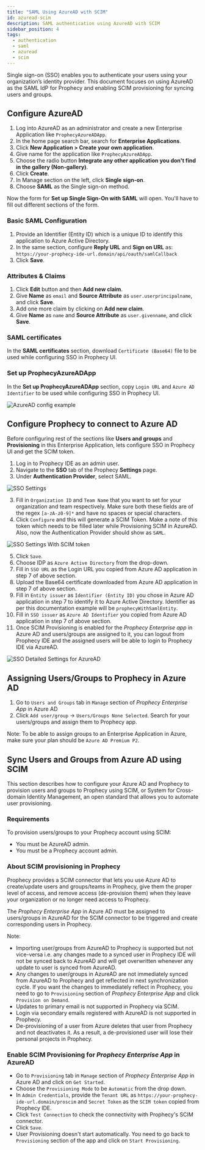 ```yaml
---
title: "SAML Using AzureAD with SCIM"
id: azuread-scim
description: SAML authentication using AzureAD with SCIM
sidebar_position: 4
tags:
  - authentication
  - saml
  - azuread
  - scim
---
```


Single sign-on (SSO) enables you to authenticate your users using your organization’s identity provider.
This document focuses on using AzureAD as the SAML IdP for Prophecy and enabling SCIM provisioning for syncing users and
groups.

## Configure AzureAD

1. Log into AzureAD as an administrator and create a new Enterprise Application like `ProphecyAzureADApp`.
2. In the home page search bar, search for **Enterprise Applications**.
3. Click **New Application > Create your own application**.
4. Give name for the application like `ProphecyAzureADApp`.
5. Choose the radio button **Integrate any other application you don't find in the gallery (Non-gallery)**.
6. Click **Create**.
7. In Manage section on the left, click **Single sign-on**.
8. Choose **SAML** as the Single sign-on method.

Now the form for **Set up Single Sign-On with SAML** will open. You'll have to fill out different sections of the form.

### Basic SAML Configuration

1. Provide an Identifier (Entity ID) which is a unique ID to identify this application to Azure Active Directory.
2. In the same section, configure **Reply URL** and **Sign on URL** as:  
   `https://your-prophecy-ide-url.domain/api/oauth/samlCallback`
3. Click **Save**.

### Attributes & Claims

1. Click **Edit** button and then **Add new claim**.
2. Give **Name** as `email` and **Source Attribute** as `user.userprincipalname`, and click **Save**.
3. Add one more claim by clicking on **Add new claim**.
4. Give **Name** as `name` and **Source Attribute** as `user.givenname`, and click **Save**.

### SAML certificates

In the **SAML certificates** section, download `Certificate (Base64)` file to be used while configuring SSO in Prophecy UI.

### Set up ProphecyAzureADApp

In the **Set up ProphecyAzureADApp** section, copy `Login URL` and `Azure AD Identifier` to be used while configuring SSO in Prophecy UI.

![AzureAD config example](./img/azure_enterpriseapp_sso.png)

## Configure Prophecy to connect to Azure AD

Before configuring rest of the sections like **Users and groups** and **Provisioning** in this Enterprise Application, lets configure SSO in Prophecy UI and get the SCIM token.

1. Log in to Prophecy IDE as an admin user.
2. Navigate to the **SSO** tab of the Prophecy **Settings** page. 
3. Under **Authentication Provider**, select SAML.

![SSO Settings](./img/sso_settings.png)

3. Fill in `Organization ID` and `Team Name` that you want to set for your organization and team respectively. Make sure both these fields are of the regex `[a-zA-z0-9]*` and have no spaces or special characters.
4. Click `Configure` and this will generate a SCIM Token. Make a note of this token which needs to be filled later while Provisioning SCIM in AzureAD. Also, now the Authentication Provider should show as `SAML`.

![SSO Settings With SCIM token](./img/sso_settings_with_token.png)

5. Click `Save`.
6. Choose IDP as `Azure Active Directory` from the drop-down.
7. Fill in `SSO URL` as the Login URL you copied from Azure AD application in step 7 of above section.
8. Upload the Base64 certificate downloaded from Azure AD application in step 7 of above section.
9. Fill in `Entity issuer` as `Identifier (Entity ID)` you chose in Azure AD application in step 7 to identify it to Azure Active Directory. Identifier as per this documentation example will be `prophecyWithSamlEntity`.
10. Fill in `SSO issuer` as `Azure AD Identifier` you copied from Azure AD application in step 7 of above section.
11. Once SCIM Provisioning is enabled for the _Prophecy Enterprise app_ in Azure AD and users/groups are assigned to it, you can logout from Prophecy IDE and the assigned users will be able to login to Prophecy IDE via AzureAD.

![SSO Detailed Settings for AzureAD](./img/sso_settings_detailed_azuread.png)

## Assigning Users/Groups to Prophecy in Azure AD

1. Go to `Users and Groups` tab in `Manage` section of _Prophecy Enterprise App_ in Azure AD
2. Click `Add user/group` -> `Users/Groups None Selected`. Search for your users/groups and assign them to Prophecy app.

Note: To be able to assign groups to an Enterprise Application in Azure, make sure your plan should be `Azure AD Premium P2`.

## Sync Users and Groups from Azure AD using SCIM

This section describes how to configure your Azure AD and Prophecy to provision users and groups to Prophecy using SCIM,
or System for Cross-domain Identity Management, an open standard that allows you to automate user provisioning.

### Requirements

To provision users/groups to your Prophecy account using SCIM:

- You must be AzureAD admin.
- You must be a Prophecy account admin.

### About SCIM provisioning in Prophecy

Prophecy provides a SCIM connector that lets you use Azure AD to create/update users and groups/teams in Prophecy, give them the proper level of access,
and remove access (de-provision them) when they leave your organization or no longer need access to Prophecy.

The _Prophecy Enterprise App_ in Azure AD must be assigned to users/groups in AzureAD for the SCIM connector to be triggered and
create corresponding users in Prophecy.

Note:

- Importing user/groups from AzureAD to Prophecy is supported but not vice-versa i.e. any changes made to a synced user in
  Prophecy IDE will not be synced back to AzureAD and will get overwritten whenever any update to user is synced from AzureAD.
- Any changes to user/groups in AzureAD are not immediately synced from AzureAD to Prophecy and get reflected in next synchronization cycle. If you want the changes to immediately reflect in Prophecy,
  you need to go to `Provisioning` section of _Prophecy Enterprise App_ and click `Provision on Demand`.
- Updates to primary email is not supported in Prophecy via SCIM.
- Login via secondary emails registered with AzureAD is not supported in Prophecy.
- De-provisioning of a user from Azure deletes that user from Prophecy and not deactivates it. As a result, a
  de-provisioned user will lose their personal projects in Prophecy.

### Enable SCIM Provisioning for _Prophecy Enterprise App_ in AzureAD

- Go to `Provisioning` tab in `Manage` section of _Prophecy Enterprise App_ in Azure AD and click on `Get Started`.
- Choose the `Provisioning Mode` to be `Automatic` from the drop down.
- In `Admin Credentials`, provide the `Tenant URL` as `https://your-prophecy-ide-url.domain/proscim` and `Secret Token` as the `SCIM token` copied from Prophecy IDE.
- Click `Test Connection` to check the connectivity with Prophecy's SCIM connector.
- Click `Save`.
- User Provisioning doesn't start automatically. You need to go back to `Provisioning` section of the app and click on `Start Provisioning`.
